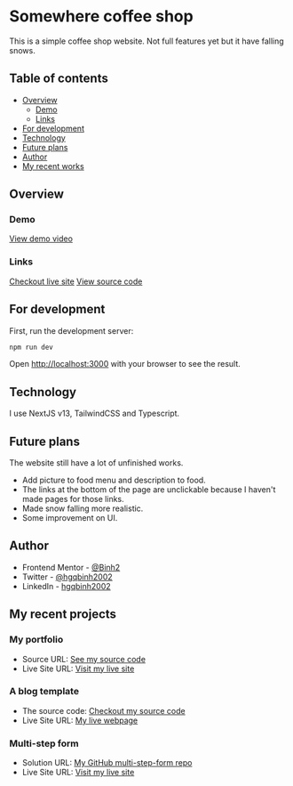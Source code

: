 # Somewhere coffee shop

This is a simple coffee shop website. Not full features yet but it have falling snows.

## Table of contents

- [Overview](#overview)
  - [Demo](#demo)
  - [Links](#links)
- [For development](#for-development)
- [Technology](#technology)
- [Future plans](#future-plans)
- [Author](#author)
- [My recent works](#my-recent-works)

## Overview

### Demo

[View demo video](https://github.com/Binh2/nextjs-coffee-shop/assets/53990204/99587146-22da-4e07-a162-c35e1b80a2a1)

### Links

[Checkout live site](https://nextjs-coffee-shop-binh2.vercel.app)
[View source code](https://github.com/Binh2/nextjs-coffee-shop)

## For development

First, run the development server:

```bash
npm run dev
```

Open [http://localhost:3000](http://localhost:3000) with your browser to see the result.

## Technology

I use NextJS v13, TailwindCSS and Typescript.

## Future plans

The website still have a lot of unfinished works.

- Add picture to food menu and description to food.
- The links at the bottom of the page are unclickable because I haven't made pages for those links.
- Made snow falling more realistic.
- Some improvement on UI.

## Author

- Frontend Mentor - [@Binh2](https://www.frontendmentor.io/profile/Binh2)
- Twitter - [@hgqbinh2002](https://twitter.com/hgqbinh2002)
- LinkedIn - [hgqbinh2002](https://www.linkedin.com/in/hgqbinh2002/)

## My recent projects

### My portfolio

- Source URL: [See my source code](https://github.com/Binh2/portfolio/)
- Live Site URL: [Visit my live site](https://portfolio-binh2.vercel.app)

### A blog template

- The source code: [Checkout my source code](https://github.com/Binh2/brother-blog)
- Live Site URL: [My live webpage](https://binh2.github.io/brother-blog/)

### Multi-step form

- Solution URL: [My GitHub multi-step-form repo](https://github.com/Binh2/multi-step-form/)
- Live Site URL: [Visit my live site](https://binh2.github.io/multi-step-form/)